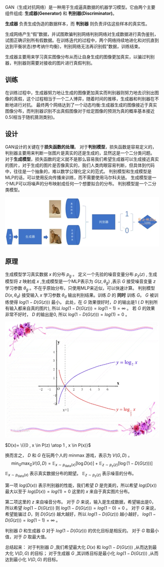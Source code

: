 GAN（生成对抗网络）是一种用于生成逼真数据的机器学习模型。它由两个主要组件组成: **生成器(Generator)** 和 **判别器(Discriminator)**。

**生成器** 负责生成伪造的数据样本，而 **判别器** 则负责评估这些样本的真实性。

生成网络产生“假”数据，并试图欺骗判别网络判别网络对生成数据进行真伪鉴别，试图正确识别所有假数据。在训练迭代的过程中，两个网络持续地进化和对抗直到达到平衡状态(参考纳什均衡)，判别网络无法再识别假”数据，训练结束。

生成器主要用来学习真实图像分布从而让自身生成的图像更加真实，以骗过判别器，判别器则需要对接收的图片进行真假判别。

## 训练
在训练过程中，生成器努力地让生成的图像更加真实而判别器则努力地去识别出图像的真假，这个过程相当于一个二人博弈，随着时间的推移，生成器和判别器在不断地进行对抗。
最终两个网络达到了一个动态均衡:生成器生成的图像接近于真实图像分布，而判别器识别不出真假图像对于给定图像的预测为真的概率基本接近0.5(相当于随机猜测类别)。

## 设计
GAN设计的关键在于**损失函数的处理**。
对于**判别模型**，损失函数是容易定义的，判别器主要用来判断一张图片是真实的还是生成的，显然这是一个二分类问题。
对于**生成模型**，损失函数的定义就不是那么容易我们希望生成器可以生成接近真实的图片，对于生成的图片是否像真实的，我们人类肉眼容易判断，但具体到代码中，往往是一个抽象的，难以数学公理化定义的范式。
判别模型和生成模型是MLP的话，可以使用反向传播来训练，而不需要使用马尔科夫链。
生成模型是一个MLP可以将噪声的分布映射成任何一个想要拟合的分布。
判别模型是一个二分类模型。


![[Pasted image 20231201124212.png|410]](./images/20231201124212.png)

## 原理
生成模型学习真实数据 $x$ 的分布 $p_g$ 。
定义一个先验的噪音变量分布 $p_z(z)$ , 生成模型将 $z$ 映射成 $x$ ,生成模型是一个MLP表示为 $G(z, \theta_g)$ ,表示 $G$ 接受噪音变量 $z$ 学习参数 $\theta_g$ 。不在乎原始分布，只使用MLP来近似，可以快速计算。
判别模型 $D(x, \theta_d)$ 接受输入 $x$ 学习参数 $\theta_d$ 输出判别结果。训练 $D$ 的 **同时** 训练 $G$。
$G$ 被训练使得 $log(1-D(G(z)))$ 最小。
此处，在 $G$ 效果很好时，$D$ 的输出是1 ( $D$ 判别所有输入都来自真的图片), 所以 $log(1-D(G(z)))=log(1-1)=\infty$ 。
若 $G$ 的效果非常不好时， $D$ 的输出是0, 所以 $log(1-D(G(z)))=log(1)=0$ 。

![[Pasted image 20231201131238.png|410]](./images/20231201131238.png)

$D(x)= \{{0 , x \in P(z) \atop 1 , x \in P(x)}$ 

换而言之， $D$ 和 $G$ 在玩两个人的 minmax 游戏，表示为 $V(G,D)$ 。
$$
\min_G \max_D V(G, D) = \mathbb{E}_{x \sim p_{\text{data}}(x)}[\log D(x)] + \mathbb{E}_{z \sim p_z(z)}[\log(1 - D(G(z)))]
$$
$\mathbb{E}_{x \sim p_{\text{data}}(x)}$ 表示真实数据分布的期望。
$\mathbb{E}_{z \sim p_z(z)}$ 表示噪音的分布。

第一项 $log(D(x))$ 表示判别器的性能，我们希望 $D$ 是完美的，所以希望 $log(D(x))$ 最大以至于 $log(D(x))=log(1)=0$ 这里的 $x$ 来自于真实图片分布。

第二项这里的 $z$ 来自噪音分布。
对于 $D$ 来说，输入是生成数据，希望输出是0，所以希望 $log(1-D(G(z)))$ 则  $log(1 - D(G(z)))=log(1-0)=0$ 。
对于 $G$ 来说，希望能骗过 $D$，则 $D(G(z))$ 越大越好，所以 $log(1-D(G(z)))$ 越小越好， $log(1-D(G(z)))=log(1-1)=\infty$ 。

判别器 $D$ 和生成器 $G$ 对于 $log(1-D(G(z)))$ 的优化目标是相反的。
对于 $G$ 取最小值，对于 $D$ 取最大值。

总结起来：
对于判别器 $D$ ,我们希望最大化 $D(x)$ 和 $log⁡(1-D(G(z)))$ ,从而达到最大化 $V(D, G)$ 的目标；
对于生成器 $G$ ,其训练目标是最小化 $log⁡(1-D(G(z)))$ ,从而达到最小化 $V(D, G)$ 的目标。